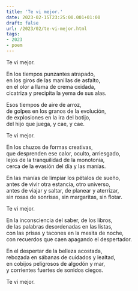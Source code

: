 ```yaml
---
title: 'Te vi mejor.'
date: 2023-02-15T23:25:00.001+01:00
draft: false
url: /2023/02/te-vi-mejor.html
tags: 
- 2023
- poem
---
```


Te vi mejor.  

En los tiempos punzantes atrapado,  
en los giros de las manillas de asfalto,  
en el olor a llama de crema oxidada,  
cicatriza y precipita la yema de sus alas.  

Esos tiempos de aire de arroz,  
de golpes en los granos de la evolución,  
de explosiones en la ira del botijo,  
del hijo que juega, y cae, y cae.  

Te vi mejor.  

En los chuzos de formas creativas,  
que desprenden ese calor, oculto, arriesgado,  
lejos de la tranquilidad de la monotonía,  
cerca de la evasión del día y las manías.  

En las manías de limpiar los pétalos de sueño,  
antes de vivir otra estancia, otro universo,  
antes de viajar y saltar, de planear y aterrizar,  
sin rosas de sonrisas, sin margaritas, sin flotar.  

Te vi mejor.  

En la inconsciencia del saber, de los libros,  
de las palabras desordenadas en las listas,  
con las prisas y tacones en la mesita de noche,  
con recuerdos que caen apagando el despertador.  

En el despertar de la belleza acostada,  
rebozada en sábanas de cuidados y lealtad,  
en cobijos peligrosos de algodón y mar,  
y corrientes fuertes de sonidos ciegos.  

Te vi mejor.  